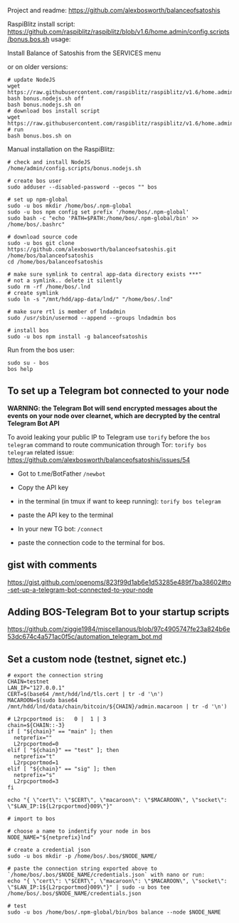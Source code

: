 Project and readme:
https://github.com/alexbosworth/balanceofsatoshis

RaspiBlitz install script:
https://github.com/raspiblitz/raspiblitz/blob/v1.6/home.admin/config.scripts/bonus.bos.sh
usage:

Install Balance of Satoshis from the SERVICES menu

or on older versions:
```
# update NodeJS
wget https://raw.githubusercontent.com/raspiblitz/raspiblitz/v1.6/home.admin/config.scripts/bonus.nodejs.sh
bash bonus.nodejs.sh off
bash bonus.nodejs.sh on
# download bos install script
wget https://raw.githubusercontent.com/raspiblitz/raspiblitz/v1.6/home.admin/config.scripts/bonus.bos.sh
# run
bash bonus.bos.sh on
```

Manual installation on the RaspiBlitz:

```
# check and install NodeJS
/home/admin/config.scripts/bonus.nodejs.sh

# create bos user
sudo adduser --disabled-password --gecos "" bos

# set up npm-global
sudo -u bos mkdir /home/bos/.npm-global
sudo -u bos npm config set prefix '/home/bos/.npm-global'
sudo bash -c "echo 'PATH=$PATH:/home/bos/.npm-global/bin' >> /home/bos/.bashrc"

# download source code
sudo -u bos git clone https://github.com/alexbosworth/balanceofsatoshis.git /home/bos/balanceofsatoshis
cd /home/bos/balanceofsatoshis

# make sure symlink to central app-data directory exists ***"
# not a symlink.. delete it silently
sudo rm -rf /home/bos/.lnd
# create symlink
sudo ln -s "/mnt/hdd/app-data/lnd/" "/home/bos/.lnd"

# make sure rtl is member of lndadmin
sudo /usr/sbin/usermod --append --groups lndadmin bos

# install bos
sudo -u bos npm install -g balanceofsatoshis
```

Run from the bos user:
```
sudo su - bos
bos help
```

## To set up a Telegram bot connected to your node
**WARNING: the Telegram Bot will send encrypted messages about the events on your node over clearnet, which are decrypted by the central Telegram Bot API**

To avoid leaking your public IP to Telegram use `torify` before the `bos telegram` command to route communication through Tor:
`torify bos telegram`  related issue: https://github.com/alexbosworth/balanceofsatoshis/issues/54

* Got to t.me/BotFather
`/newbot`
* Copy the API key

* in the terminal (in tmux if want to keep running):
`torify bos telegram`
* paste the API key to the terminal

* In your new TG bot:
`/connect`

* paste the connection code to the terminal for bos.


## gist with comments
https://gist.github.com/openoms/823f99d1ab6e1d53285e489f7ba38602#to-set-up-a-telegram-bot-connected-to-your-node

## Adding BOS-Telegram Bot to your startup scripts
https://github.com/ziggie1984/miscellanous/blob/97c4905747fe23a824b6e53dc674c4a571ac0f5c/automation_telegram_bot.md


## Set a custom node (testnet, signet etc.)
```
# export the connection string
CHAIN=testnet
LAN_IP="127.0.0.1"
CERT=$(base64 /mnt/hdd/lnd/tls.cert | tr -d '\n')
MACAROON=$(sudo base64 /mnt/hdd/lnd/data/chain/bitcoin/${CHAIN}/admin.macaroon | tr -d '\n')

# L2rpcportmod is:   0 |  1 | 3
chain=${CHAIN::-3}
if [ "${chain}" == "main" ]; then
  netprefix=""
  L2rpcportmod=0
elif [ "${chain}" == "test" ]; then
  netprefix="t"
  L2rpcportmod=1
elif [ "${chain}" == "sig" ]; then
  netprefix="s"
  L2rpcportmod=3
fi

echo "{ \"cert\": \"$CERT\", \"macaroon\": \"$MACAROON\", \"socket\": \"$LAN_IP:1${L2rpcportmod}009\"}"

# import to bos

# choose a name to indentify your node in bos
NODE_NAME="${netprefix}lnd"

# create a credential json
sudo -u bos mkdir -p /home/bos/.bos/$NODE_NAME/

# paste the connection string exported above to `/home/bos/.bos/$NODE_NAME/credentials.json` with nano or run:
echo "{ \"cert\": \"$CERT\", \"macaroon\": \"$MACAROON\", \"socket\": \"$LAN_IP:1${L2rpcportmod}009\"}" | sudo -u bos tee /home/bos/.bos/$NODE_NAME/credentials.json

# test
sudo -u bos /home/bos/.npm-global/bin/bos balance --node $NODE_NAME
```